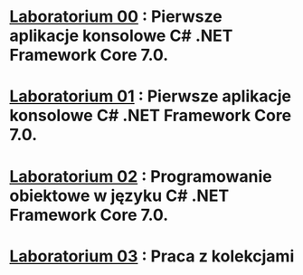 # [Laboratorium 00](https://github.com/p4trvcja/CSharp_projects/tree/main/lab0) : Pierwsze aplikacje konsolowe C# .NET Framework Core 7.0.
# [Laboratorium 01](https://github.com/p4trvcja/CSharp_projects/tree/main/lab1) : Pierwsze aplikacje konsolowe C# .NET Framework Core 7.0.
# [Laboratorium 02](https://github.com/p4trvcja/CSharp_projects/tree/main/lab2) : Programowanie obiektowe w języku C# .NET Framework Core 7.0.
# [Laboratorium 03](https://github.com/p4trvcja/CSharp_projects/tree/main/lab3) : Praca z kolekcjami
